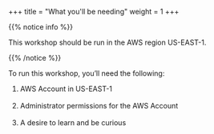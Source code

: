 +++
title = "What you'll be needing"
weight = 1
+++

{{% notice info %}}

This workshop should be run in the AWS region US-EAST-1.

{{% /notice %}}

To run this workshop, you’ll need the following:

<ol>
    <li>
        AWS Account in US-EAST-1
    </li>
    <br>
    <li>
        Administrator permissions for the AWS Account
    </li>
    <br>
    <li>
        A desire to learn and be curious
    </li>

</ol>